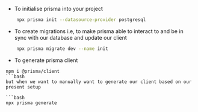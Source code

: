 - To initialise prisma into your project
```bash
    npx prisma init --datasource-provider postgresql
```

- To create migrations i.e, to make prisma able to interact to and be in sync with our database and update our client
```bash
    npx prisma migrate dev --name init
 ```

- To generate prisma client

```
npm i @prisma/client
```bash
but when we want to manually want to generate our client based on our present setup

```bash
npx prisma generate
```